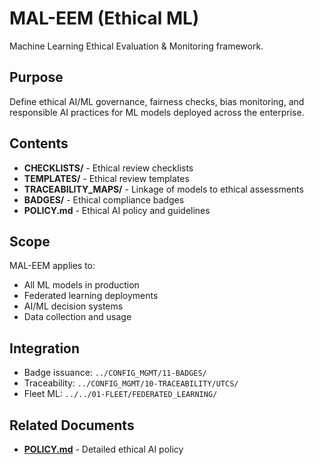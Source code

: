 # MAL-EEM (Ethical ML)

Machine Learning Ethical Evaluation & Monitoring framework.

## Purpose

Define ethical AI/ML governance, fairness checks, bias monitoring, and responsible AI practices for ML models deployed across the enterprise.

## Contents

- **CHECKLISTS/** - Ethical review checklists
- **TEMPLATES/** - Ethical review templates
- **TRACEABILITY_MAPS/** - Linkage of models to ethical assessments
- **BADGES/** - Ethical compliance badges
- **POLICY.md** - Ethical AI policy and guidelines

## Scope

MAL-EEM applies to:
- All ML models in production
- Federated learning deployments
- AI/ML decision systems
- Data collection and usage

## Integration

- Badge issuance: `../CONFIG_MGMT/11-BADGES/`
- Traceability: `../CONFIG_MGMT/10-TRACEABILITY/UTCS/`
- Fleet ML: `../../01-FLEET/FEDERATED_LEARNING/`

## Related Documents

- [**POLICY.md**](POLICY.md) - Detailed ethical AI policy
